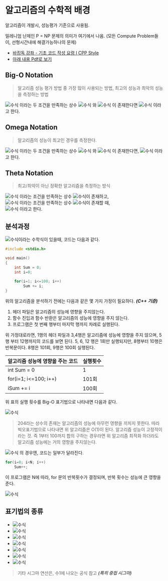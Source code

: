 
# 알고리즘의 수학적 배경

알고리즘이 개발시, 성능평가 기준으로 사용됨.

밀레니엄 난제인 P = NP 문제의 의미가 여기에서 나옴. (모든 Compute Problem들이, 선형시간내에 해결가능하나의 문제)

+ [바킹독 강좌 - 기초 코드 작성 요령 I CPP Style ](http://www.youtube.com/watch?v=9MMKsrvRiw4)
+ [아래 내용 Pdf로 보기](./theory/이론.pdf)
## Big-O Notation

> 알고리즘 성능 평가 방법 중 가장 많이 사용되는 방법,  최고의 성능과 최악의 성능을 측정하는 방법

   ![수식](https://render.githubusercontent.com/render/math?math=T(N)%20%5Cleq%20CF(N)%2C%20N%20%5Cgeq%20%7BN_%7Bi%7D%7D) 이라는 두 조건을 만족하는 상수 ![수식](https://render.githubusercontent.com/render/math?math=C) 와 ![수식](https://render.githubusercontent.com/render/math?math=%7BN_%7Bi%7D%7D) 이 존재한다면 ![수식](https://render.githubusercontent.com/render/math?math=T(N)%3DO(F(N))) 이라고 한다.
## Omega Notation

> 알고리즘의 성능이 최고인 경우를 측정한다. 

   ![수식](https://render.githubusercontent.com/render/math?math=T(N)%20%5Cgeq%20CF(N)%2C%20N%20%5Cgeq%20%7BN_%7B1%7D%7D) 이라는 두 조건을 만족하는 상수 ![수식](https://render.githubusercontent.com/render/math?math=C) 와 ![수식](https://render.githubusercontent.com/render/math?math=%7BN_%7Bi%7D%7D) 이 존재한다면, ![수식](https://render.githubusercontent.com/render/math?math=T(N)%3D%5COmega(F(N))) 이라고 한다.


## Theta Notation

> 최고/최악이 아닌 정확한 알고리즘을 측정하는 방식

![수식](https://render.githubusercontent.com/render/math?math=T(N)%20%3D%20O(F(N))) 이라는 조건을 만족하는 상수 ![수식](https://render.githubusercontent.com/render/math?math=%7BC_%7B1%7D%7D%2C%20%7BN_%7B1%7D%7D%0A)이 존재하고,  
![수식](https://render.githubusercontent.com/render/math?math=T(N)%20%3D%20%5COmega(F(N))) 이라는 조건을 만족하는 상수 ![수식](https://render.githubusercontent.com/render/math?math=%7BC_%7B2%7D%7D%2C%20%7BN_%7B1%7D%7D%0A)이 존재할 때,  
![수식](https://render.githubusercontent.com/render/math?math=T(N)%20%3D%20%5CTheta(F(N))%0A) 이라고 한다.


## 분석과정
![수식](https://render.githubusercontent.com/render/math?math=%5Csum_%7Bi%3D1%7D%5E%7B100%7D%20i%20%0A)이라는 수학식이 있을때, 코드는 다음과 같다.

```cpp
#include <stdio.h>

void main()
{
	int Sum = 0;
	int i=0;
	
	for(i=1; i<=100; i++)
		Sum += i;
}
```

위의 알고리즘을 분석하기 전에는 다음과 같은 몇 가지 가정이 필요하다.
***(C++ 기준)***

1. 헤더 파일은 알고리즘의 성능에 영향을 주지않는다.
2. 함수 진입과 함수 반환은 알고리즘의 성능에 영향을 주지 않는다.
3. 프로그램은 첫 번째 행부터 마지막 행까지 차례로 실행된다.

위 가정대로라면, 1행의 헤더 파일과 3,4행은 알고리즘에 성능에 영향을 주지 않으며, 5행 부터 12행까지의 코드를 보면 된다. 5, 6, 12 행은 1회만 실행되지만, 8행부터 10행은 반복문이다. 8행은 101회, 9행은 100회 실행된다. 

|알고리즘 성능에 영향을 주는 코드| 실행횟수  |
|--|--|
| int Sum = 0 | 1 |
| for(i=1; i<=100; i++) | 101회 |
| iSum += i | 100회 |


위 표의 실행 횟수를 Big-O 표기법으로 나타내면 다음과 같다.

![수식](https://render.githubusercontent.com/render/math?math=%5Csum_%7Bi%3D1%7D%5E%7B100%7D%20i%20%3D%20O(202)%20%3D%20O(1)%0A)

> 204라는 상수의 존재는 알고리즘의 성능에 아무런 영향을 끼치지 못한다. 따라 빅오표기법으로 나타내면 위 알고리즘은 O(1)이 된다. 알고리즘 성능이 고정적이라는 것. 즉 1부터 100까지 합의 구하는 경우라면 위 알고리즘 최적화 하더라도 알고리즘 성능에는 거의 영향을 주지않는다. 

![수식](https://render.githubusercontent.com/render/math?math=%5Csum_%7Bi%3D1%7D%5E%7BN%7D%20i%0A) 의 경우엔, 코드는 일부가 달라진다.

~~~cpp
for(i=0; i<N; i++)
	Sum++;
~~~

이 프로그램은 N에 따라, for 문의 반복횟수가 결정되며, 반복 횟수는 성능에 큰 영향을 준다.

![수식](https://render.githubusercontent.com/render/math?math=%5Csum_%7Bi%3D1%7D%5E%7BC%7D%20%3D%20C%20%2B%20%5Ccdots%20%2B%20C(N%20times)%20%3D%20O(C%20%5Ctimes%20N)%20%3D%20O(N))

## 표기법의 종류

+ ![수식](https://render.githubusercontent.com/render/math?math=O(1)%0A)
+ ![수식](https://render.githubusercontent.com/render/math?math=O(log%7BN%7D)%0A)
+ ![수식](https://render.githubusercontent.com/render/math?math=O(N))
+ ![수식](https://render.githubusercontent.com/render/math?math=O(Nlog%7BN%7D))
+ ![수식](https://render.githubusercontent.com/render/math?math=O(N%5E%7B2%7D))
+ ![수식](https://render.githubusercontent.com/render/math?math=O(N%5E%7B3%7D))
+ ![수식](https://render.githubusercontent.com/render/math?math=O(2%5E%7BN%7D))

> 기타 시그마 연산은, 수1에 나오는 공식 참고 ***(특히 중첩 시그마)***
